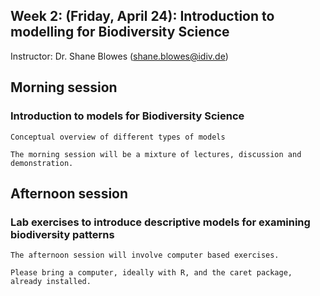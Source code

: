 ## Week 2: (Friday, April 24): Introduction to modelling for Biodiversity Science

Instructor: Dr. Shane Blowes (shane.blowes@idiv.de)

## Morning session
### Introduction to models for Biodiversity Science	

    Conceptual overview of different types of models
    
    The morning session will be a mixture of lectures, discussion and demonstration.

## Afternoon session
### Lab exercises to introduce descriptive models for examining biodiversity patterns

    The afternoon session will involve computer based exercises. 
    
    Please bring a computer, ideally with R, and the caret package, already installed. 
